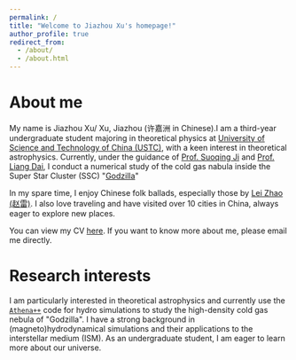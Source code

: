 ```yaml
---
permalink: /
title: "Welcome to Jiazhou Xu's homepage!"
author_profile: true
redirect_from: 
  - /about/
  - /about.html
---
```

About me
======
My name is Jiazhou Xu/ Xu, Jiazhou (许嘉洲 in Chinese).I am a third-year undergraduate student majoring in theoretical physics at [University of Science and Technology of China (USTC)](https://en.ustc.edu.cn/), with a keen interest in theoretical astrophysics. Currently, under the guidance of [Prof. Suoqing Ji](https://astro.fudan.edu.cn/astro_en/7d/74/c45747a687476/page.htm) and [Prof. Liang Dai](https://physics.berkeley.edu/people/faculty/liang-dai), I conduct a numerical study of the cold gas nabula inside the Super Star Cluster (SSC) "[Godzilla](https://arxiv.org/abs/2404.10755)"

In my spare time, I enjoy Chinese folk ballads, especially those by [Lei Zhao (赵雷)](https://en.wikipedia.org/wiki/Zhao_Lei_(singer)). I also love traveling and have visited over 10 cities in China, always eager to explore new places.

You can view my CV [here](../assets/academicCV.pdf). If you want to know more about me, please email me directly.

Research interests
======
I am particularly interested in theoretical astrophysics and currently use the [`Athena++`](https://github.com/PrincetonUniversity/athena/) code for hydro simulations to study the high-density cold gas nebula of "Godzilla". I have a strong background in (magneto)hydrodynamical simulations and their applications to the interstellar medium (ISM). As an undergraduate student, I am eager to learn more about our universe.
